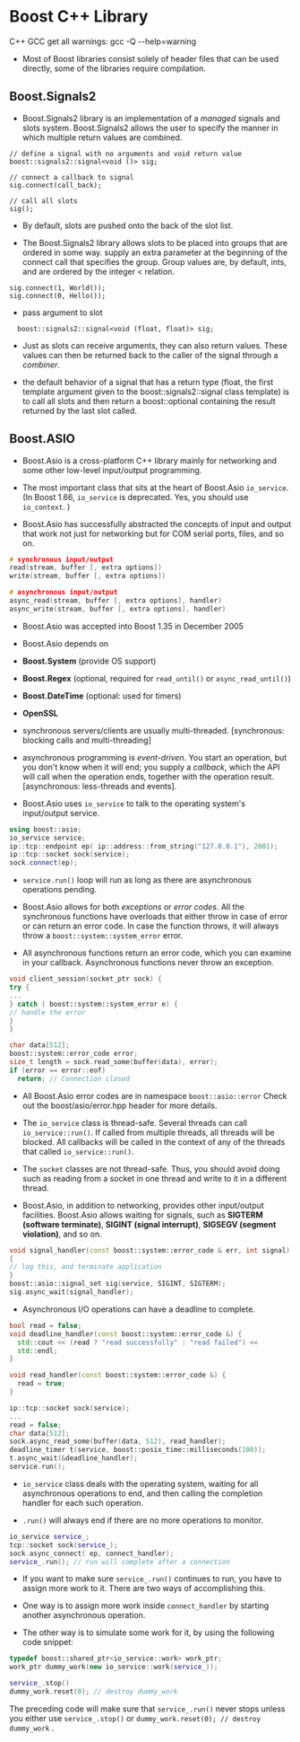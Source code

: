 # Boost C++ Library

C++ GCC get all warnings: gcc -Q --help=warning

* Most of Boost libraries consist solely of header files that can be used directly, some of the libraries require compilation.

## Boost.Signals2

* Boost.Signals2 library is an implementation of a _managed_ signals and slots system. Boost.Signals2 allows the user to specify the manner in which multiple return values are combined. 

```
// define a signal with no arguments and void return value
boost::signals2::signal<void ()> sig;

// connect a callback to signal
sig.connect(call_back);

// call all slots
sig();
```

* By default, slots are pushed onto the back of the slot list.

* The Boost.Signals2 library allows slots to be placed into groups that are ordered in some way. supply an extra parameter at the beginning of the connect call that specifies the group. Group values are, by default, ints, and are ordered by the integer < relation.

```
sig.connect(1, World());
sig.connect(0, Hello());
```

* pass argument to slot
```
  boost::signals2::signal<void (float, float)> sig;
```

* Just as slots can receive arguments, they can also return values. These values can then be returned back to the caller of the signal through a _combiner_.

* the default behavior of a signal that has a return type (float, the first template argument given to the boost::signals2::signal class template) is to call all slots and then return a boost::optional containing the result returned by the last slot called. 

## Boost.ASIO

* Boost.Asio is a cross-platform C++ library mainly for networking and
some other low-level input/output programming.

* The most important class that sits at the heart of Boost.Asio `io_service`. (In Boost 1.66, `io_service` is deprecated. Yes, you should use `io_context`. )

* Boost.Asio has successfully abstracted the concepts of input and output that work not just for networking but for COM serial ports, files, and so on.

```cpp
# synchronous input/output
read(stream, buffer [, extra options])
write(stream, buffer [, extra options])

# asynchronous input/output
async_read(stream, buffer [, extra options], handler)
async_write(stream, buffer [, extra options], handler)

```

* Boost.Asio was accepted into Boost 1.35 in December 2005

* Boost.Asio depends on 
* **Boost.System** (provide OS support) 
* **Boost.Regex** (optional, required for `read_until()` or `async_read_until()`)
* **Boost.DateTime** (optional: used for timers) 
* **OpenSSL**

* synchronous servers/clients are usually multi-threaded. [synchronous: blocking calls and multi-threading]

* asynchronous programming is _event-driven_. You start an operation,
but you don't know when it will end; you supply a _callback_, which the API will call when the operation ends, together with the operation result. [asynchronous: less-threads and events].

* Boost.Asio uses `io_service` to talk to the operating system's input/output service.

```cpp
using boost::asio;
io_service service;
ip::tcp::endpoint ep( ip::address::from_string("127.0.0.1"), 2001);
ip::tcp::socket sock(service);
sock.connect(ep);
```

* `service.run()` loop will run as long as there are asynchronous
operations pending.

* Boost.Asio allows for both _exceptions_ or _error codes_. All the synchronous functions have overloads that either throw in case of error or can return an error code. In case the function throws, it will always throw a `boost::system::system_error` error.

* All asynchronous functions return an error code, which you
can examine in your callback. Asynchronous functions never throw an exception.

```cpp
void client_session(socket_ptr sock) {
try {
...
} catch ( boost::system::system_error e) {
// handle the error
}
}
```

```cpp
char data[512];
boost::system::error_code error;
size_t length = sock.read_some(buffer(data), error);
if (error == error::eof)
  return; // Connection closed
```

* All Boost.Asio error codes are in namespace `boost::asio::error` Check out the boost/asio/error.hpp header for more details.

* The `io_service` class is thread-safe. Several threads can call `io_service::run()`. If called from multiple threads, all threads will be blocked. All callbacks will be called in the context of any
of the threads that called `io_service::run()`.

* The `socket` classes are not thread-safe. Thus, you should avoid
doing such as reading from a socket in one thread and write to it in a
different thread.

* Boost.Asio, in addition to networking, provides other input/output facilities. Boost.Asio allows waiting for signals, such as **SIGTERM (software terminate)**, **SIGINT (signal interrupt)**, **SIGSEGV (segment violation)**, and so on.

```cpp
void signal_handler(const boost::system::error_code & err, int signal)
{
// log this, and terminate application
}
boost::asio::signal_set sig(service, SIGINT, SIGTERM);
sig.async_wait(signal_handler);
```

* Asynchronous I/O operations can have a deadline to complete.

```cpp
bool read = false;
void deadline_handler(const boost::system::error_code &) {
  std::cout << (read ? "read successfully" : "read failed") <<
  std::endl;
}

void read_handler(const boost::system::error_code &) {
  read = true;
}

ip::tcp::socket sock(service);
...
read = false;
char data[512];
sock.async_read_some(buffer(data, 512), read_handler);
deadline_timer t(service, boost::posix_time::milliseconds(100));
t.async_wait(&deadline_handler);
service.run();
```

* `io_service` class deals with the operating system, waiting for all asynchronous operations to end, and then calling the completion handler for each such operation.

* `.run()` will always end if there are no more operations to monitor.

```cpp
io_service service_;
tcp::socket sock(service_);
sock.async_connect( ep, connect_handler);
service_.run(); // run will complete after a connection
```

* If you want to make sure `service_.run()` continues to run, you have to assign more work to it. There are two ways of accomplishing this. 
* One way is to assign more work inside `connect_handler` by starting another asynchronous operation.

* The other way is to simulate some work for it, by using the following code snippet:

```cpp
typedef boost::shared_ptr<io_service::work> work_ptr;
work_ptr dummy_work(new io_service::work(service_));

service_.stop()
dummy_work.reset(0); // destroy dummy_work
```
The preceding code will make sure that `service_.run()` never stops unless you either use `service_.stop()` or `dummy_work.reset(0); // destroy dummy_work` .